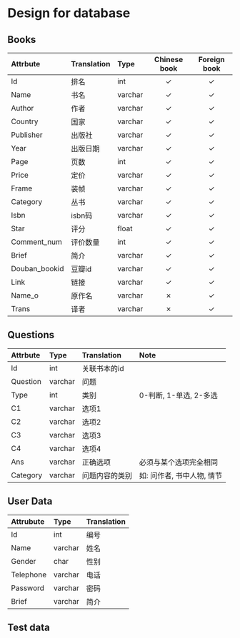 # Design for database

## Books
| Attrbute      | Translation | Type    | Chinese book | Foreign book |
| :------------ | :---------- | :------ | :----------: | :----------: |
| Id            | 排名        | int     |   &check;    |   &check;    |
| Name          | 书名        | varchar |   &check;    |   &check;    |
| Author        | 作者        | varchar |   &check;    |   &check;    |
| Country       | 国家        | varchar |   &check;    |   &check;    |
| Publisher     | 出版社      | varchar |   &check;    |   &check;    |
| Year          | 出版日期    | varchar |   &check;    |   &check;    |
| Page          | 页数        | int     |   &check;    |   &check;    |
| Price         | 定价        | varchar   |   &check;    |   &check;    |
| Frame         | 装帧        | varchar |   &check;    |   &check;    |
| Category      | 丛书        | varchar |   &check;    |   &check;    |
| Isbn          | isbn码      | varchar |   &check;    |   &check;    |
| Star          | 评分        | float   |   &check;    |   &check;    |
| Comment_num   | 评价数量    | int     |   &check;    |   &check;    |
| Brief         | 简介        | varchar |   &check;    |   &check;    |
| Douban_bookid | 豆瓣id      | varchar |   &check;    |   &check;    |
| Link          | 链接        | varchar |   &check;    |   &check;    |
| Name_o        | 原作名      | varchar |   &cross;    |   &check;    |
| Trans         | 译者        | varchar |   &cross;    |   &check;    |

## Questions

| Attrbute | Type    | Translation    | Note                       |
| :------- | :------ | :------------- | :------------------------- |
| Id       | int     | 关联书本的id   |                            |
| Question | varchar | 问题           |                            |
| Type     | int     | 类别           | 0-判断, 1-单选, 2-多选     |
| C1       | varchar | 选项1          |                            |
| C2       | varchar | 选项2          |                            |
| C3       | varchar | 选项3          |                            |
| C4       | varchar | 选项4          |                            |
| Ans      | varchar | 正确选项       | 必须与某个选项完全相同     |
| Category | varchar | 问题内容的类别 | 如: 问作者, 书中人物, 情节 |


## User Data

| Attrubute | Type    | Translation |
| :-------- | :------ | :---------- |
| Id        | int     | 编号        |
| Name      | varchar | 姓名        |
| Gender    | char    | 性别        |
| Telephone | varchar | 电话        |
| Password  | varchar | 密码        |
| Brief     | varchar | 简介        |


## Test data
